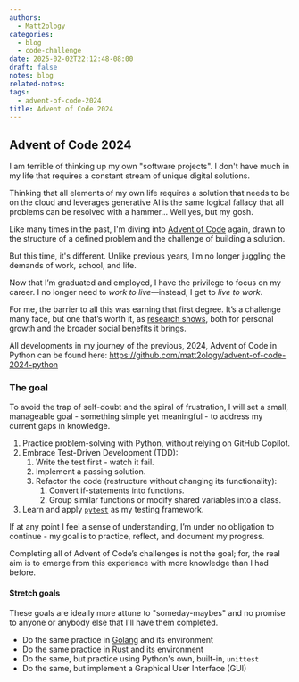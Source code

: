 ```yaml
---
authors:
  - Matt2ology
categories:
  - blog
  - code-challenge
date: 2025-02-02T22:12:48-08:00
draft: false
notes: blog
related-notes:
tags:
  - advent-of-code-2024
title: Advent of Code 2024
---
```


## Advent of Code 2024

<!-- [Propose edits or changes on GitHub](link to GitHub repo of file) -->

I am terrible of thinking up my own "software projects". I don't have much in
my life that requires a constant stream of unique digital solutions.

Thinking that all elements of my own life requires a solution that needs
to be on the cloud and leverages generative AI is the same logical fallacy
that all problems can be resolved with a hammer... Well yes, but my gosh.

Like many times in the past, I'm diving into [Advent of Code](https://adventofcode.com/) again, drawn to the structure of a defined problem and the challenge of building a solution.

But this time, it's different. Unlike previous years, I’m no longer juggling the demands of work, school, and life.

Now that I’m graduated and employed, I have the privilege to focus on my career. I no longer need to _work to live_—instead, I get to _live to work_.

For me, the barrier to all this was earning that first degree. It’s a challenge many face, but one that’s worth it, as [research shows](https://www.ppic.org/publication/is-college-worth-it/#:~:text=Society%20benefits%20from%20higher%20education,-Higher%20education%20is&text=In%20addition%20to%20having%20higher,poverty%20or%20need%20social%20services.), both for personal growth and the broader social benefits it brings.

All developments in my journey of the previous, 2024, Advent of Code in Python
can be found here: <https://github.com/matt2ology/advent-of-code-2024-python>

### The goal

To avoid the trap of self-doubt and the spiral of frustration, I will set a small, manageable goal - something simple yet meaningful - to address my current gaps in knowledge.

1. Practice problem-solving with Python, without relying on GitHub Copilot.
2. Embrace Test-Driven Development (TDD):
    1. Write the test first - watch it fail.
    2. Implement a passing solution.
    3. Refactor the code (restructure without changing its functionality):
        1. Convert if-statements into functions.
        2. Group similar functions or modify shared variables into a class.
3. Learn and apply [`pytest`](https://docs.pytest.org/en/stable/) as my testing framework.

If at any point I feel a sense of understanding, I’m under no obligation to continue - my goal is to practice, reflect, and document my progress.

Completing all of Advent of Code’s challenges is not the goal; for, the real aim is to emerge from this experience with more knowledge than I had before.

#### Stretch goals

These goals are ideally more attune to "someday-maybes" and no promise
to anyone or anybody else that I'll have them completed.

- Do the same practice in [Golang](https://go.dev/) and its environment
- Do the same practice in [Rust](https://www.rust-lang.org/) and its environment
- Do the same, but practice using Python's own, built-in, `unittest`
- Do the same, but implement a Graphical User Interface (GUI)
